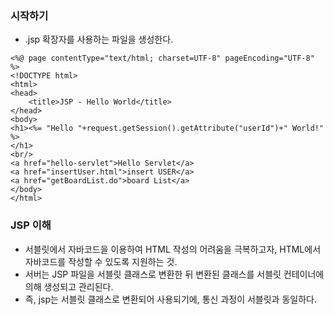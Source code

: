 ### 시작하기
* .jsp 확장자를 사용하는 파일을 생성한다.
```
<%@ page contentType="text/html; charset=UTF-8" pageEncoding="UTF-8" %>
<!DOCTYPE html>
<html>
<head>
    <title>JSP - Hello World</title>
</head>
<body>
<h1><%= "Hello "+request.getSession().getAttribute("userId")+" World!" %>
</h1>
<br/>
<a href="hello-servlet">Hello Servlet</a>
<a href="insertUser.html">insert USER</a>
<a href="getBoardList.do">board List</a>
</body>
</html>
```

### JSP 이해
* 서블릿에서 자바코드을 이용하여 HTML 작성의 어려움을 극복하고자, HTML에서 자바코드를 작성할 수 있도록 지원하는 것. 
* 서버는 JSP 파일을 서블릿 클래스로 변환한 뒤 변환된 클래스를 서블릿 컨테이너에 의해 생성되고 관리된다.
* 즉, jsp는 서블릿 클래스로 변환되어 사용되기에, 통신 과정이 서블릿과 동일하다.